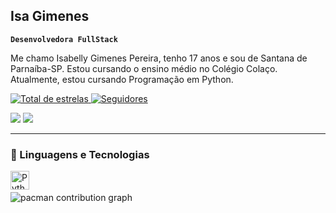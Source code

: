 ## Isa Gimenes
**`Desenvolvedora FullStack`**

Me chamo Isabelly Gimenes Pereira, tenho 17 anos e sou de Santana de Parnaíba-SP. Estou cursando o ensino médio no Colégio Colaço. Atualmente, estou cursando Programação em Python. 

<p align="left">
    <a href="[README.md](https://github.com/isaGimenesP)">
        <img 
            alt="Total de estrelas" 
            title="Total de estrelas GitHub" 
            src="https://custom-icon-badges.demolab.com/github/stars/isaGimenesP?color=55960c&style=for-the-badge&labelColor=488207&logo=star&label=estrelas"
        />
    </a>
    <a href="https://github.com/isaGimenesP">
        <img 
            alt="Seguidores" 
            title="Me siga no GitHub" 
            src="https://custom-icon-badges.demolab.com/github/followers/isaGimenesP?color=236ad3&labelColor=1155ba&style=for-the-badge&logo=github&label=Seguidores&logoColor=white"
        />
    </a>
</p>
<div> 
  <a href="https://instagram.com/isag.pereira" target="_blank"><img src="https://img.shields.io/badge/-Instagram-%23E4405F?style=for-the-badge&logo=instagram&logoColor=white" target="_blank"></a>
  <a href="https://www.linkedin.com/in/isabellyg.pereira" target="_blank"><img src="https://img.shields.io/badge/-LinkedIn-%230077B5?style=for-the-badge&logo=linkedin&logoColor=white" target="_blank"></a> 
 
---

### 🤖 Linguagens e Tecnologias

<img 
    align="left" 
    alt="Python" 
    title="Python"
    width="30px" 
    style="padding-right: 10px;" 
    src="https://cdn.jsdelivr.net/gh/devicons/devicon@latest/icons/python/python-original.svg" 
/>

<br/>
<br/>
<picture>
  <source media="(prefers-color-scheme: dark)" srcset="https://raw.githubusercontent.com/ricardolimaa29/ricardolimaa29/output/pacman-contribution-graph-dark.svg">
  <source media="(prefers-color-scheme: light)" srcset="https://raw.githubusercontent.com/ricardolimaa29/ricardolimaa29/output/pacman-contribution-graph.svg">
  <img alt="pacman contribution graph" src="https://raw.githubusercontent.com/pauloVarelo/pauloVarelo/output/pacman-contribution-graph.svg">
</picture>
